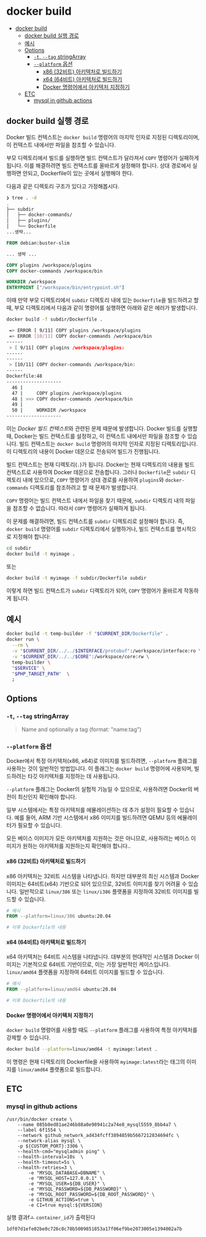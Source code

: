 # docker build

- [docker build](#docker-build)
    - [docker build 실행 경로](#docker-build-실행-경로)
    - [예시](#예시)
    - [Options](#options)
        - [`-t`, `--tag` stringArray](#-t---tag-stringarray)
        - [`--platform` 옵션](#--platform-옵션)
            - [x86 (32비트) 아키텍처로 빌드하기](#x86-32비트-아키텍처로-빌드하기)
            - [x64 (64비트) 아키텍처로 빌드하기](#x64-64비트-아키텍처로-빌드하기)
            - [Docker 명령어에서 아키텍처 지정하기](#docker-명령어에서-아키텍처-지정하기)
    - [ETC](#etc)
        - [mysql in github actions](#mysql-in-github-actions)

## docker build 실행 경로

Docker 빌드 컨텍스트는 `docker build` 명령어의 마지막 인자로 지정된 디렉토리이며, 이 컨텍스트 내에서만 파일을 참조할 수 있습니다.

부모 디렉토리에서 빌드를 실행하면 빌드 컨텍스트가 달라져서 `COPY` 명령어가 실패하게 됩니다.
이를 해결하려면 빌드 컨텍스트를 올바르게 설정해야 합니다.
상대 경로에서 실행하면 안되고, Dockerfile이 있는 곳에서 실행해야 한다.

다음과 같은 디렉토리 구조가 있다고 가정해봅시다.

```bash
❯ tree . -d                       
.
├── subdir
│   ├── docker-commands/
│   ├── plugins/
│   └── Dockerfile
...생략...
```

```dockerfile
FROM debian:buster-slim

... 생략 ...

COPY plugins /workspace/plugins
COPY docker-commands /workspace/bin

WORKDIR /workspace
ENTRYPOINT ["/workspace/bin/entrypoint.sh"]
```

이때 만약 부모 디렉토리에서 `subdir` 디렉토리 내에 있는 `Dockerfile`을 빌드하려고 할 때,
부모 디렉토리에서 다음과 같이 명령어를 실행하면 아래와 같은 에러가 발생합니다.

```bash
docker build -f subdir/Dockerfile .
```

```bash
 => ERROR [ 9/11] COPY plugins /workspace/plugins                                                                                                                                                                             0.0s
 => ERROR [10/11] COPY docker-commands /workspace/bin                                                                                                                                                                         0.0s
------
 > [ 9/11] COPY plugins /workspace/plugins:
------
------
 > [10/11] COPY docker-commands /workspace/bin:
------
Dockerfile:48
--------------------
  46 |     
  47 |     COPY plugins /workspace/plugins
  48 | >>> COPY docker-commands /workspace/bin
  49 |     
  50 |     WORKDIR /workspace
--------------------
```

이는 *Docker 빌드 컨텍스트*와 관련된 문제 때문에 발생합니다.
Docker 빌드를 실행할 때, Docker는 빌드 컨텍스트를 설정하고, 이 컨텍스트 내에서만 파일을 참조할 수 있습니다.
빌드 컨텍스트는 `docker build` 명령어의 마지막 인자로 지정된 디렉토리입니다.
이 디렉토리의 내용이 Docker 데몬으로 전송되어 빌드가 진행됩니다.

빌드 컨텍스트는 현재 디렉토리(`.`)가 됩니다.
Docker는 현재 디렉토리의 내용을 빌드 컨텍스트로 사용하여 Docker 데몬으로 전송합니다.
그러나 `Dockerfile`은 `subdir` 디렉토리 내에 있으므로, `COPY` 명령어가 상대 경로를 사용하여 `plugins`와 `docker-commands` 디렉토리를 참조하려고 할 때 문제가 발생합니다.

`COPY` 명령어는 빌드 컨텍스트 내에서 파일을 찾기 때문에, `subdir` 디렉토리 내의 파일을 참조할 수 없습니다.
 따라서 `COPY` 명령어가 실패하게 됩니다.

이 문제를 해결하려면, 빌드 컨텍스트를 `subdir` 디렉토리로 설정해야 합니다. 즉, `docker build` 명령어를 `subdir` 디렉토리에서 실행하거나, 빌드 컨텍스트를 명시적으로 지정해야 합니다:

```bash
cd subdir
docker build -t myimage .
```

또는

```bash
docker build -t myimage -f subdir/Dockerfile subdir
```

이렇게 하면 빌드 컨텍스트가 `subdir` 디렉토리가 되어, `COPY` 명령어가 올바르게 작동하게 됩니다.

## 예시

```bash
docker build -t temp-builder -f "$CURRENT_DIR/Dockerfile" .
docker run \
  --rm \
  -v "$CURRENT_DIR/../../$INTERFACE/protobuf":/workspace/interface:ro \
  -v "$CURRENT_DIR/../../$CORE":/workspace/core:rw \
  temp-builder \
  "$SERVICE" \
  "$PHP_TARGET_PATH"  \
  ;
```

## Options

### `-t`, `--tag` stringArray

> Name and optionally a tag (format: "name:tag")

### `--platform` 옵션

Docker에서 특정 아키텍처(x86, x64)로 이미지를 빌드하려면, `--platform` 플래그를 사용하는 것이 일반적인 방법입니다.
이 플래그는 `docker build` 명령어에 사용되며, 빌드하려는 타깃 아키텍처를 지정하는 데 사용됩니다.

`--platform` 플래그는 Docker의 실험적 기능일 수 있으므로, 사용하려면 Docker의 버전이 최신인지 확인해야 합니다.

일부 시스템에서는 특정 아키텍처를 에뮬레이션하는 데 추가 설정이 필요할 수 있습니다.
예를 들어, ARM 기반 시스템에서 x86 이미지를 빌드하려면 QEMU 등의 에뮬레이터가 필요할 수 있습니다.

모든 베이스 이미지가 모든 아키텍처를 지원하는 것은 아니므로,
사용하려는 베이스 이미지가 원하는 아키텍처를 지원하는지 확인해야 합니다..

#### x86 (32비트) 아키텍처로 빌드하기

x86 아키텍처는 32비트 시스템을 나타냅니다. 하지만 대부분의 최신 시스템과 Docker 이미지는 64비트(x64) 기반으로 되어 있으므로, 32비트 이미지를 찾기 어려울 수 있습니다. 일반적으로 `linux/386` 또는 `linux/i386` 플랫폼을 지정하여 32비트 이미지를 빌드할 수 있습니다.

```dockerfile
# 예시
FROM --platform=linux/386 ubuntu:20.04

# 이후 Dockerfile의 내용
```

#### x64 (64비트) 아키텍처로 빌드하기

x64 아키텍처는 64비트 시스템을 나타냅니다. 대부분의 현대적인 시스템과 Docker 이미지는 기본적으로 64비트 기반이므로, 이는 가장 일반적인 케이스입니다. `linux/amd64` 플랫폼을 지정하여 64비트 이미지를 빌드할 수 있습니다.

```dockerfile
# 예시
FROM --platform=linux/amd64 ubuntu:20.04

# 이후 Dockerfile의 내용
```

#### Docker 명령어에서 아키텍처 지정하기

`docker build` 명령어를 사용할 때도 `--platform` 플래그를 사용하여 특정 아키텍처를 강제할 수 있습니다.

```bash
docker build --platform=linux/amd64 -t myimage:latest .
```

이 명령은 현재 디렉토리의 Dockerfile을 사용하여 `myimage:latest`라는 태그의 이미지를 `linux/amd64` 플랫폼으로 빌드합니다.

## ETC

### mysql in github actions

```shell
/usr/bin/docker create \
    --name 085b8ed81ae246b88a0e98941c2a74e8_mysql5559_8bb4a7 \
    --label 6f1554 \
    --network github_network_ad434fcff3894859b5667212834694fc \
    --network-alias mysql \
    -p ${CUSTOM_PORT}:3306 \
    --health-cmd="mysqladmin ping" \
    --health-interval=10s  \
    --health-timeout=5s \
    --health-retries=3 \
        -e "MYSQL_DATABASE=DBNAME" \
        -e "MYSQL_HOST=127.0.0.1" \
        -e "MYSQL_USER=${DB_USER}" \
        -e "MYSQL_PASSWORD=${DB_PASSWORD}" \
        -e "MYSQL_ROOT_PASSWORD=${DB_ROOT_PASSWORD}" \
        -e GITHUB_ACTIONS=true \
        -e CI=true mysql:${VERSION}
```

실행 결과fㅗ `container_id`가 출력된다

```shell
1df07d1efe02be0c726c0c78b5009851853a17f06ef9be2073005e1394002a7b
```
